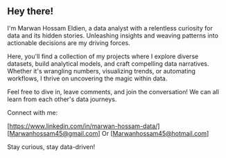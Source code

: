 ## Hey there! 
I'm Marwan Hossam Eldien, a data analyst with a relentless curiosity for data and its hidden stories.  Unleashing insights and weaving patterns into actionable decisions are my driving forces. 

Here, you'll find a collection of my projects where I explore diverse datasets, build analytical models, and craft compelling data narratives.  Whether it's wrangling numbers, visualizing trends, or automating workflows, I thrive on uncovering the magic within data. 

Feel free to dive in, leave comments, and join the conversation! We can all learn from each other's data journeys. 

Connect with me:

[https://www.linkedin.com/in/marwan-hossam-data/]
[Marwanhossam45@gmail.com] Or [Marwanhossam45@hotmail.com]

Stay curious, stay data-driven!
